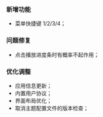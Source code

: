 ﻿### 新增功能
* 菜单快捷键 1/2/3/4；

### 问题修复
* 点击播放进度条时有概率不起作用；

### 优化调整
* 应用信息更新；
* 内置用户协议；
* 界面布局优化；
* 取消主题配置文件的版本检查；